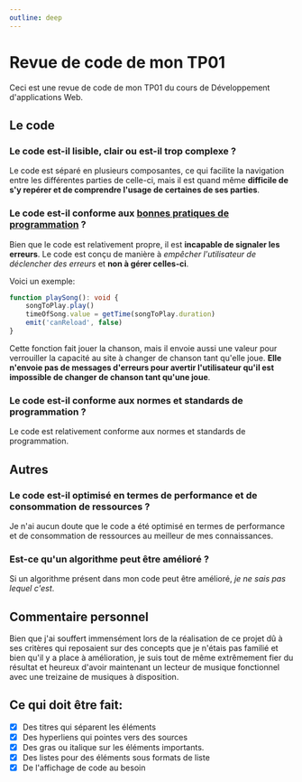 ```yaml
---
outline: deep
---
```

# Revue de code de mon TP01

Ceci est une revue de code de mon TP01 du cours de Développement d'applications Web.

## Le code

### Le code est-il lisible, clair ou est-il trop complexe ?

Le code est séparé en plusieurs composantes, ce qui facilite la navigation entre les différentes parties de celle-ci, mais il est quand même **difficile de s'y repérer et de comprendre l'usage de certaines de ses parties**.

### Le code est-il conforme aux [bonnes pratiques de programmation](https://appweb.progwmj.ca/documentations/bonnes-pratiques/code) ?

Bien que le code est relativement propre, il est **incapable de signaler les erreurs**. Le code est conçu de manière à *empêcher l'utilisateur de déclencher des erreurs* et **non à gérer celles-ci**.

Voici un exemple:

```ts
function playSong(): void {
    songToPlay.play()
    timeOfSong.value = getTime(songToPlay.duration)
    emit('canReload', false)
}
```

Cette fonction fait jouer la chanson, mais il envoie aussi une valeur pour verrouiller la capacité au site à changer de chanson tant qu'elle joue. __Elle n'envoie pas de messages d'erreurs pour avertir l'utilisateur qu'il est impossible de changer de chanson tant qu'une joue__.

### Le code est-il conforme aux normes et standards de programmation ?

Le code est relativement conforme aux normes et standards de programmation.

## Autres

### Le code est-il optimisé en termes de performance et de consommation de ressources ?

Je n'ai aucun doute que le code a été optimisé en termes de performance et de consommation de ressources au meilleur de mes connaissances.

### Est-ce qu'un algorithme peut être amélioré ?

Si un algorithme présent dans mon code peut être amélioré, *je ne sais pas lequel c'est*.

## Commentaire personnel

Bien que j'ai souffert immensément lors de la réalisation de ce projet dû à ses critères qui reposaient sur des concepts que je n'étais pas familié et bien qu'il y a place à amélioration, je suis tout de même extrêmement fier du résultat et heureux d'avoir maintenant un lecteur de musique fonctionnel avec une treizaine de musiques à disposition.

## Ce qui doit être fait:

* [X] Des titres qui séparent les éléments
* [X] Des hyperliens qui pointes vers des sources
* [X] Des gras ou italique sur les éléments importants.
* [X] Des listes pour des éléments sous formats de liste
* [X] De l'affichage de code au besoin
